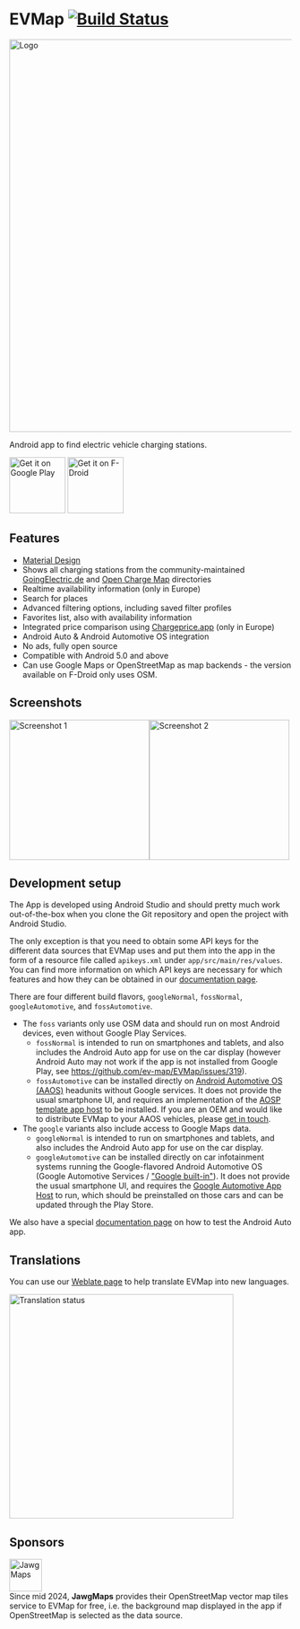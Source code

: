 EVMap [![Build Status](https://github.com/ev-map/EVMap/actions/workflows/tests.yml/badge.svg)](https://github.com/ev-map/EVMap/actions)
=====

<a href="https://ev-map.app" target="_blank">
<img src="https://raw.githubusercontent.com/ev-map/EVMap/master/_img/feature_graphic.svg" width=700 alt="Logo"/></a>

Android app to find electric vehicle charging stations.

<a href="https://play.google.com/store/apps/details?id=net.vonforst.evmap" target="_blank">
<img src="https://play.google.com/intl/en_us/badges/images/generic/en-play-badge.png" alt="Get it on Google Play" height="100"/></a>
<a href="https://f-droid.org/repository/browse/?fdid=net.vonforst.evmap" target="_blank">
<img src="https://f-droid.org/badge/get-it-on.png" alt="Get it on F-Droid" height="100"/></a>

Features
--------

- [Material Design](https://material.io/)
- Shows all charging stations from the community-maintained [GoingElectric.de](https://www.goingelectric.de/stromtankstellen/) and [Open Charge Map](https://openchargemap.org) directories
- Realtime availability information (only in Europe)
- Search for places
- Advanced filtering options, including saved filter profiles
- Favorites list, also with availability information
- Integrated price comparison using [Chargeprice.app](https://chargeprice.app) (only in Europe)
- Android Auto & Android Automotive OS integration
- No ads, fully open source
- Compatible with Android 5.0 and above
- Can use Google Maps or OpenStreetMap as map backends - the version available on F-Droid only uses
  OSM.

Screenshots
-----------

<img src="https://raw.githubusercontent.com/ev-map/EVMap/master/_img/screenshots/phone/en/mapbox/01_map.png" width=250 alt="Screenshot 1"/><img src="https://raw.githubusercontent.com/ev-map/EVMap/master/_img/screenshots/phone/en/mapbox/02_detail.png" width=250 alt="Screenshot 2"/>

Development setup
-----------------

The App is developed using Android Studio and should pretty much work out-of-the-box when you clone
the Git repository and open the project with Android Studio.

The only exception is that you need to obtain some API keys for the different data sources that
EVMap uses and put them into the app in the form of a resource file called `apikeys.xml` under
`app/src/main/res/values`. You can find more information on which API keys are necessary for which
features and how they can be obtained in our [documentation page](doc/api_keys.md).

There are four different build flavors, `googleNormal`, `fossNormal`, `googleAutomotive`, and
`fossAutomotive`.

- The `foss` variants only use OSM data and should run on most Android devices, even without
  Google Play Services.
    - `fossNormal` is intended to run on smartphones and tablets, and also includes the Android
      Auto app for use on the car display (however Android Auto may not work if the app is not
      installed from Google Play, see https://github.com/ev-map/EVMap/issues/319).
    - `fossAutomotive` can be installed directly on
      [Android Automotive OS (AAOS)](https://source.android.com/docs/automotive/start/what_automotive)
      headunits without Google services.
      It does not provide the usual smartphone UI, and requires an implementation of the
      [AOSP template app host](https://source.android.com/docs/automotive/hmi/aosp_host)
      to be installed. If you are an OEM and would like to distribute EVMap to your AAOS vehicles,
      please [get in touch](mailto:evmap@vonforst.net).
- The `google` variants also include access to Google Maps data.
    - `googleNormal` is intended to run on smartphones and tablets, and also includes the Android
      Auto app for use on the car display.
    - `googleAutomotive` can be installed directly on car infotainment systems running the
      Google-flavored Android Automotive OS (Google Automotive Services /
      ["Google built-in"](https://built-in.google/cars/)).
      It does not provide the usual smartphone UI, and requires the
      [Google Automotive App Host](https://play.google.com/store/apps/details?id=com.google.android.apps.automotive.templates.host)
      to run, which should be preinstalled on those cars and can be updated through the Play Store.

We also have a special [documentation page](doc/android_auto.md) on how to test the Android Auto
app.

Translations
------------

You can use our [Weblate page](https://hosted.weblate.org/projects/evmap/) to help translate EVMap
into new languages.

<a href="https://hosted.weblate.org/engage/evmap/">
<img src="https://hosted.weblate.org/widgets/evmap/-/open-graph.png" width="400" alt="Translation status" />
</a>

Sponsors
--------

<a href="https://www.jawg.io"><img src="https://www.jawg.io/static/Blue@10x-9cdc4596e4e59acbd9ead55e9c28613e.png" alt="JawgMaps" height="58"/></a><br>
Since mid 2024, **JawgMaps** provides their OpenStreetMap vector map tiles service to EVMap for
free, i.e. the background map displayed in the app if OpenStreetMap is selected as the data source.